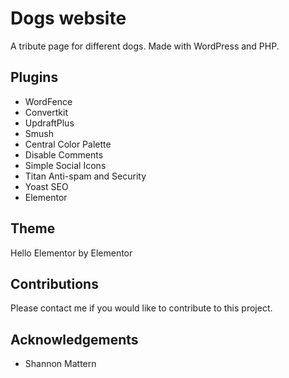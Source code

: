# Dogs website
A tribute page for different dogs. Made with WordPress and PHP.

## Plugins
* WordFence
* Convertkit
* UpdraftPlus
* Smush
* Central Color Palette
* Disable Comments
* Simple Social Icons
* Titan Anti-spam and Security
* Yoast SEO
* Elementor

## Theme
Hello Elementor by Elementor

## Contributions
Please contact me if you would like to contribute to this project.

## Acknowledgements
* Shannon Mattern
